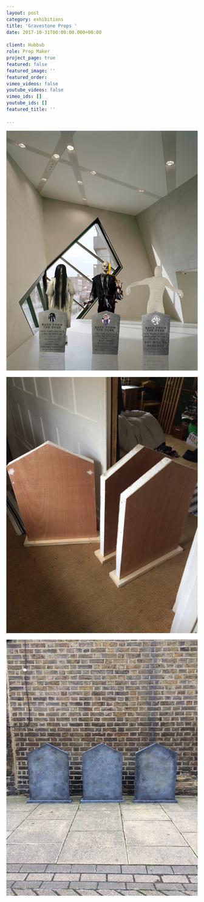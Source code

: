 ```yaml
---
layout: post
category: exhibitions
title: 'Gravestone Props '
date: 2017-10-31T00:00:00.000+00:00

client: Hubbub
role: Prop Maker
project_page: true
featured: false
featured_image: ''
featured_order: 
vimeo_videos: false
youtube_videos: false
vimeo_ids: []
youtube_ids: []
featured_title: ''

---
```

![](/uploads/IMG_4440.JPG)

![](/uploads/IMG_4437.JPG)

![](/uploads/IMG_4446.JPG)